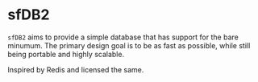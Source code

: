 sfDB2
=====

`sfDB2` aims to provide a simple database that has support for the bare minumum. The primary
design goal is to be as fast as possible, while still being portable and highly scalable.

Inspired by Redis and licensed the same.
